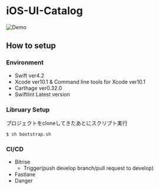 # iOS-UI-Catalog

![Demo](https://github.com/ikawashima41/Resource/blob/master/ui-catalog.gif)

## How to setup

### Environment

- Swift ver4.2
- Xcode ver10.1 & Command line tools for Xcode ver10.1 
- Carthage ver0.32.0
- Swiftlint Latest version

### Libruary Setup

プロジェクトをcloneしてきたあとにスクリプト実行

```
$ sh bootstrap.sh
```

### CI/CD

- Bitrise
   - Trigger(push develop branch/pull request to develop)
- Fastlane
- Danger
